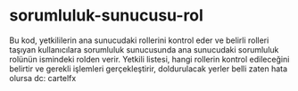 # sorumluluk-sunucusu-rol


Bu kod, yetkililerin ana sunucudaki rollerini kontrol eder ve belirli rolleri taşıyan kullanıcılara sorumluluk sunucusunda ana sunucudaki sorumluluk rolünün ismindeki rolden verir. Yetkili listesi, hangi rollerin kontrol edileceğini belirtir ve gerekli işlemleri gerçekleştirir, doldurulacak yerler belli zaten hata olursa dc: cartelfx
